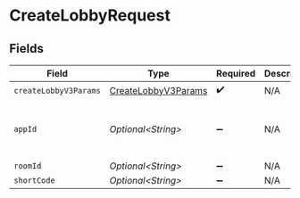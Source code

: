 # CreateLobbyRequest


## Fields

| Field                                                             | Type                                                              | Required                                                          | Description                                                       | Example                                                           |
| ----------------------------------------------------------------- | ----------------------------------------------------------------- | ----------------------------------------------------------------- | ----------------------------------------------------------------- | ----------------------------------------------------------------- |
| `createLobbyV3Params`                                             | [CreateLobbyV3Params](../../models/shared/CreateLobbyV3Params.md) | :heavy_check_mark:                                                | N/A                                                               |                                                                   |
| `appId`                                                           | *Optional\<String>*                                               | :heavy_minus_sign:                                                | N/A                                                               | app-af469a92-5b45-4565-b3c4-b79878de67d2                          |
| `roomId`                                                          | *Optional\<String>*                                               | :heavy_minus_sign:                                                | N/A                                                               | 2swovpy1fnunu                                                     |
| `shortCode`                                                       | *Optional\<String>*                                               | :heavy_minus_sign:                                                | N/A                                                               | LFG4                                                              |